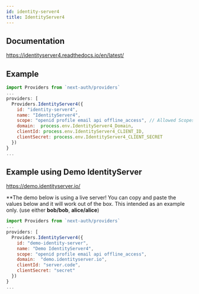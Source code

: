 ```yaml
---
id: identity-server4
title: IdentityServer4
---
```


## Documentation

https://identityserver4.readthedocs.io/en/latest/


## Example

```js
import Providers from `next-auth/providers`
...
providers: [
  Providers.IdentityServer4({
    id: "identity-server4", 
    name: "IdentityServer4", 
    scope: "openid profile email api offline_access", // Allowed Scopes
    domain:  process.env.IdentityServer4_Domain,
    clientId: process.env.IdentityServer4_CLIENT_ID,
    clientSecret: process.env.IdentityServer4_CLIENT_SECRET
  })
}
...
```


## Example using Demo IdentityServer
https://demo.identityserver.io/

**The demo below is using a live server!  You can copy and paste the values below and it will work out of the box.
  This intended as an example only. (use either <b>bob/bob</b>, <b>alice/alice</b>) 
 
```js
import Providers from `next-auth/providers`
...
providers: [
  Providers.IdentityServer4({
    id: "demo-identity-server",  
    name: "Demo IdentityServer4", 
    scope: "openid profile email api offline_access", 
    domain:  "demo.identityserver.io",
    clientId: "server.code",
    clientSecret: "secret"
  })
}
...
